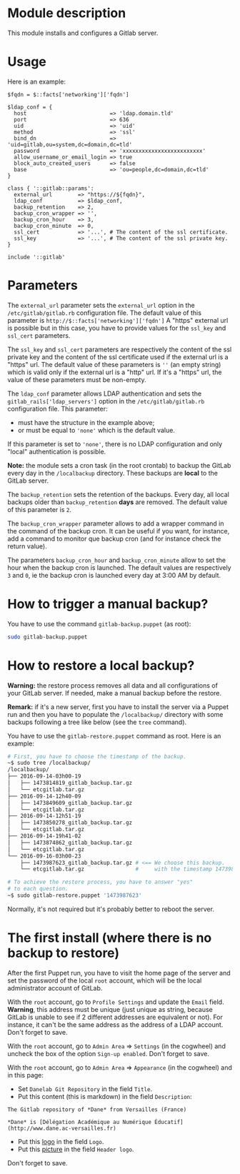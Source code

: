 # Module description

This module installs and configures a Gitlab server.


# Usage

Here is an example:

```puppet
$fqdn = $::facts['networking']['fqdn']

$ldap_conf = {
  host                          => 'ldap.domain.tld'
  port                          => 636
  uid                           => 'uid'
  method                        => 'ssl'
  bind_dn                       => 'uid=gitlab,ou=system,dc=domain,dc=tld'
  password                      => 'xxxxxxxxxxxxxxxxxxxxxxxxx'
  allow_username_or_email_login => true
  block_auto_created_users      => false
  base                          => 'ou=people,dc=domain,dc=tld'
}

class { '::gitlab::params':
  external_url        => "https://${fqdn}",
  ldap_conf           => $ldap_conf,
  backup_retention    => 2,
  backup_cron_wrapper => '',
  backup_cron_hour    => 3,
  backup_cron_minute  => 0,
  ssl_cert            => '...', # The content of the ssl certificate.
  ssl_key             => '...', # The content of the ssl private key.
}

include '::gitlab'
```


# Parameters

The `external_url` parameter sets the `external_url` option
in the `/etc/gitlab/gitlab.rb` configuration file. The
default value of this parameter is `http://$::facts['networking']['fqdn']`
A "https" external url is possible but in this case, you have
to provide values for the `ssl_key` and `ssl_cert` parameters.

The `ssl_key` and `ssl_cert` parameters are respectively the
content of the ssl private key and the content of the ssl
certificate used if the external url is a "https" url. The
default value of these parameters is `''` (an empty string)
which is valid only if the external url is a "http" url. If
it's a "https" url, the value of these parameters must be
non-empty.

The `ldap_conf` parameter allows LDAP authentication and sets
the `gitlab_rails['ldap_servers']` option in the
`/etc/gitlab/gitlab.rb` configuration file. This parameter:

- must have the structure in the example above;
- or must be equal to `'none'` which is the default value.

If this parameter is set to `'none'`, there is no LDAP
configuration and only "local" authentication is possible.

**Note:** the module sets a cron task (in the root crontab)
to backup the GitLab every day in the `/localbackup`
directory. These backups are **local** to the GitLab server.

The `backup_retention` sets the retention of the backups.
Every day, all local backups older than `backup_retention`
**days** are removed. The default value of this parameter
is `2`.

The `backup_cron_wrapper` parameter allows to add a wrapper
command in the command of the backup cron. It can be useful
if you want, for instance, add a command to monitor que
backup cron (and for instance check the return value).

The parameters `backup_cron_hour` and `backup_cron_minute`
allow to set the hour when the backup cron is launched.
The default values are respectively `3` and `0`, ie the
backup cron is launched every day at 3:00 AM by default.


# How to trigger a manual backup?

You have to use the command `gitlab-backup.puppet` (as root):

```sh
sudo gitlab-backup.puppet
```


# How to restore a local backup?

**Warning:** the restore process removes all data and all
configurations of your GitLab server. If needed, make a
manual backup before the restore.

**Remark:** if it's a new server, first you have to install
the server via a Puppet run and then you have to populate
the `/localbackup/` directory with some backups following a
tree like below (see the `tree` command).

You have to use the `gitlab-restore.puppet` command as root.
Here is an example:

```sh
# First, you have to choose the timestamp of the backup.
~$ sudo tree /localbackup/
/localbackup/
├── 2016-09-14-03h00-19
│   ├── 1473814819_gitlab_backup.tar.gz
│   └── etcgitlab.tar.gz
├── 2016-09-14-12h40-09
│   ├── 1473849609_gitlab_backup.tar.gz
│   └── etcgitlab.tar.gz
├── 2016-09-14-12h51-19
│   ├── 1473850278_gitlab_backup.tar.gz
│   └── etcgitlab.tar.gz
├── 2016-09-14-19h41-02
│   ├── 1473874862_gitlab_backup.tar.gz
│   └── etcgitlab.tar.gz
└── 2016-09-16-03h00-23
    ├── 1473987623_gitlab_backup.tar.gz # <== We choose this backup.
    └── etcgitlab.tar.gz                #     with the timestamp 1473987623

# To achieve the restore process, you have to answer "yes"
# to each question.
~$ sudo gitlab-restore.puppet '1473987623'
```

Normally, it's not required but it's probably better to
reboot the server.


# The first install (where there is no backup to restore)

After the first Puppet run, you have to visit the home page
of the server and set the password of the local `root`
account, which will be the local administrator account of
GitLab.

With the `root` account, go to `Profile Settings` and update
the `Email` field. **Warning**, this address must be unique
(just unique as string, because GitLab is unable to see if
2 different addresses are equivalent or not). For instance,
it can't be the same address as the address of a LDAP
account. Don't forget to save.

With the `root` account, go to `Admin Area` => `Settings`
(in the cogwheel) and uncheck the box of the option `Sign-up
enabled`. Don't forget to save.

With the `root` account, go to `Admin Area` => `Appearance`
(in the cogwheel) and in this page:

* Set `Danelab Git Repository` in the field `Title`.
* Put this content (this is markdown) in the field `Description`:

```
The Gitlab repository of *Dane* from Versailles (France)

*Dane* is [Délégation Académique au Numérique Éducatif](http://www.dane.ac-versailles.fr)
```

* Put this [logo](pictures/danelab.png) in the field `Logo`.
* Put this [picture](pictures/dane.png) in the field `Header logo`.

Don't forget to save.


